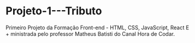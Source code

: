 # Projeto-1---Tributo
Primeiro Projeto da Formação Front-end - HTML, CSS, JavaScript, React E + ministrada pelo professor Matheus Batisti do Canal Hora de Codar.
